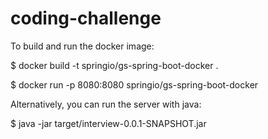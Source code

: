 # coding-challenge

To build and run the docker image:

$ docker build -t springio/gs-spring-boot-docker .

$ docker run -p 8080:8080 springio/gs-spring-boot-docker


Alternatively, you can run the server with java:

$ java -jar target/interview-0.0.1-SNAPSHOT.jar
